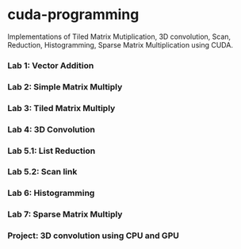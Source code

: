 # cuda-programming
Implementations of Tiled Matrix Mutiplication, 3D convolution, Scan, Reduction, Histogramming, Sparse Matrix Multiplication using CUDA.

### Lab 1: Vector Addition
### Lab 2: Simple Matrix Multiply
### Lab 3: Tiled Matrix Multiply
### Lab 4: 3D Convolution
### Lab 5.1: List Reduction
### Lab 5.2: Scan	link
### Lab 6: Histogramming
### Lab 7: Sparse Matrix Multiply
### Project: 3D convolution using CPU and GPU
